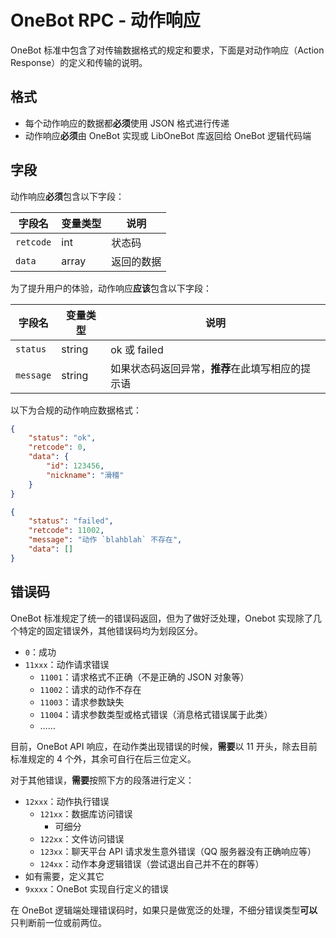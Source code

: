 # OneBot RPC - 动作响应

OneBot 标准中包含了对传输数据格式的规定和要求，下面是对动作响应（Action Response）的定义和传输的说明。

## 格式

- 每个动作响应的数据都**必须**使用 JSON 格式进行传递
- 动作响应**必须**由 OneBot 实现或 LibOneBot 库返回给 OneBot 逻辑代码端

## 字段

动作响应**必须**包含以下字段：

字段名 | 变量类型 | 说明
--- | --- | ---
`retcode` | int | 状态码
`data` | array | 返回的数据

为了提升用户的体验，动作响应**应该**包含以下字段：

字段名 | 变量类型 | 说明
--- | --- | ---
`status` | string | ok 或 failed
`message` | string | 如果状态码返回异常，**推荐**在此填写相应的提示语

以下为合规的动作响应数据格式：
```json
{
    "status": "ok",
    "retcode": 0,
    "data": {
        "id": 123456,
        "nickname": "滑稽"
    }
}
```

```json
{
    "status": "failed",
    "retcode": 11002,
    "message": "动作 `blahblah` 不存在",
    "data": []
}
```

## 错误码

OneBot 标准规定了统一的错误码返回，但为了做好泛处理，Onebot 实现除了几个特定的固定错误外，其他错误码均为划段区分。

- `0`：成功
- `11xxx`：动作请求错误
    - `11001`：请求格式不正确（不是正确的 JSON 对象等）
    - `11002`：请求的动作不存在
    - `11003`：请求参数缺失
    - `11004`：请求参数类型或格式错误（消息格式错误属于此类）
    - ……

目前，OneBot API 响应，在动作类出现错误的时候，**需要**以 11 开头，除去目前标准规定的 4 个外，其余可自行在后三位定义。

对于其他错误，**需要**按照下方的段落进行定义：

- `12xxx`：动作执行错误
    - `121xx`：数据库访问错误
        - 可细分
    - `122xx`：文件访问错误
    - `123xx`：聊天平台 API 请求发生意外错误（QQ 服务器没有正确响应等）
    - `124xx`：动作本身逻辑错误（尝试退出自己并不在的群等）
- 如有需要，定义其它
- `9xxxx`：OneBot 实现自行定义的错误

在 OneBot 逻辑端处理错误码时，如果只是做宽泛的处理，不细分错误类型**可以**只判断前一位或前两位。
